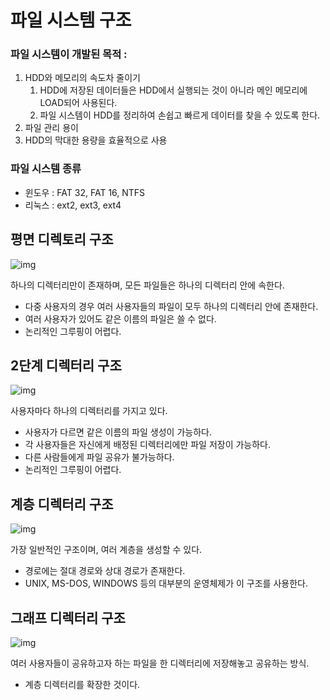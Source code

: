 # 파일 시스템 구조



### 파일 시스템이 개발된 목적 : 

1. HDD와 메모리의 속도차 줄이기 
   1.  HDD에 저장된 데이터들은 HDD에서 실행되는 것이 아니라 메인 메모리에 LOAD되어 사용된다. 
   2. 파일 시스템이 HDD를 정리하여 손쉽고 빠르게 데이터를 찾을 수 있도록 한다.
2. 파일 관리 용이
3. HDD의 막대한 용량을 효율적으로 사용



### 파일 시스템 종류

- 윈도우 : FAT 32, FAT 16, NTFS
- 리눅스 : ext2, ext3, ext4









## 평면 디렉토리 구조

![img](https://blog.kakaocdn.net/dn/6mKif/btqGfNHGQfx/qLdqeGJfAWhxC37rSdZI5k/img.png)

하나의 디렉터리만이 존재하며, 모든 파일들은 하나의 디렉터리 안에 속한다.

- 다중 사용자의 경우 여러 사용자들의 파일이 모두 하나의 디렉터리 안에 존재한다.
- 여러 사용자가 있어도 같은 이름의 파일은 쓸 수 없다.
- 논리적인 그루핑이 어렵다.



## 2단계 디렉터리 구조

![img](https://blog.kakaocdn.net/dn/toVPb/btqGiS2ixNu/QYTG8gwU2aukciRH9unVh1/img.png)

사용자마다 하나의 디렉터리를 가지고 있다. 

- 사용자가 다르면 같은 이름의 파일 생성이 가능하다.
- 각 사용자들은 자신에게 배정된 디렉터리에만 파일 저장이 가능하다.
- 다른 사람들에게 파일 공유가 불가능하다.
- 논리적인 그루핑이 어렵다.





## 계층 디렉터리 구조

![img](https://blog.kakaocdn.net/dn/cAAcsV/btqGg6NwrGX/YWGJUGK5UbqnnchxwtKilK/img.png)

 가장 일반적인 구조이며, 여러 계층을 생성할 수 있다.

- 경로에는 절대 경로와 상대 경로가 존재한다.
- UNIX, MS-DOS, WINDOWS 등의 대부분의 운영체제가 이 구조를 사용한다.







## 그래프 디렉터리 구조 

![img](https://blog.kakaocdn.net/dn/bdR7uW/btqGkVEfrm1/szvb5py3Z5PM89lOe6a3q0/img.png)

여러 사용자들이 공유하고자 하는 파일을 한 디렉터리에 저장해놓고 공유하는 방식. 

- 계층 디렉터리를 확장한 것이다.





